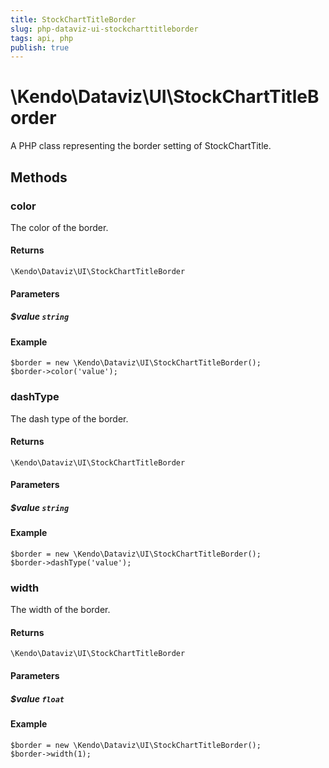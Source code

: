 ```yaml
---
title: StockChartTitleBorder
slug: php-dataviz-ui-stockcharttitleborder
tags: api, php
publish: true
---
```


# \Kendo\Dataviz\UI\StockChartTitleBorder

A PHP class representing the border setting of StockChartTitle.


## Methods

### color
The color of the border.

#### Returns
`\Kendo\Dataviz\UI\StockChartTitleBorder`

#### Parameters

##### $value `string`



#### Example 
    $border = new \Kendo\Dataviz\UI\StockChartTitleBorder();
    $border->color('value');

### dashType
The dash type of the border.

#### Returns
`\Kendo\Dataviz\UI\StockChartTitleBorder`

#### Parameters

##### $value `string`



#### Example 
    $border = new \Kendo\Dataviz\UI\StockChartTitleBorder();
    $border->dashType('value');

### width
The width of the border.

#### Returns
`\Kendo\Dataviz\UI\StockChartTitleBorder`

#### Parameters

##### $value `float`



#### Example 
    $border = new \Kendo\Dataviz\UI\StockChartTitleBorder();
    $border->width(1);

